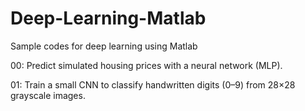 # Deep-Learning-Matlab
Sample codes for deep learning using Matlab

00: Predict simulated housing prices with a neural network (MLP).

01: Train a small CNN to classify handwritten digits (0–9) from 28×28 grayscale images.
